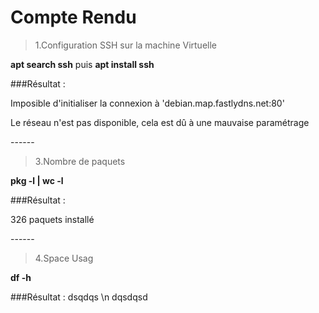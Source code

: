 # Compte Rendu

>1.Configuration SSH sur la machine Virtuelle

**apt search ssh** puis **apt install ssh**  

###Résultat : 

Imposible d'initialiser la connexion à 'debian.map.fastlydns.net:80'

Le réseau n'est pas disponible, cela est dû à une mauvaise paramétrage

\------

>3.Nombre de paquets

**pkg -l | wc -l**

###Résultat : 

326 paquets installé 

\------

>4.Space Usag

**df -h**

###Résultat :
dsqdqs \n dqsdqsd
